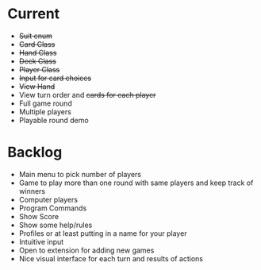 # Current

* ~~Suit enum~~
* ~~Card Class~~
* ~~Hand Class~~
* ~~Deck Class~~
* ~~Player Class~~
* ~~Input for card choices~~
* ~~View Hand~~
* View turn order and ~~cards for each player~~
* Full game round
* Multiple players
* Playable round demo


# Backlog

* Main menu to pick number of players
* Game to play more than one round with same players and keep track of winners
* Computer players
* Program Commands
* Show Score
* Show some help/rules
* Profiles or at least putting in a name for your player
* Intuitive input
* Open to extension for adding new games
* Nice visual interface for each turn and results of actions
